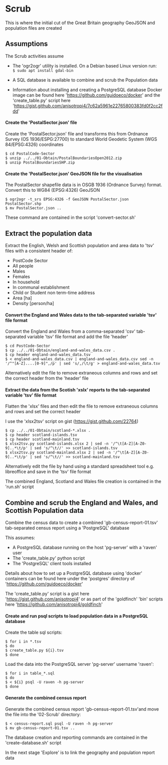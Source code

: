 # Scrub

This is where the initial cut of the Great Britain geography GeoJSON and population files are created  
 
## Assumptions  
The Scrub activities assume  
   * The 'ogr2ogr' utility is installed. On a Debian based Linux version run:  
  `$ sudo apt install gdal-bin`  

  * A SQL database is available to combine and scrub the Population data  

  * Information about installing and creating a PostgreSQL database Docker image can be found here 'https://github.com/guidoeco/docker' and the 'create_table.py' script here 'https://gist.github.com/anisotropi4/7c62a5961e22765800383fd0f2cc2fdd'
  
#### Create the 'PostalSector.json' file  

Create the 'PostalSector.json' file and transforms this from Ordnance Survey (OS 1936/ESPG:27700) to standard World Geodetic System (WGS 84/EPSG:4326) coordinates    
 
```
$ cd PostalCode-Sector
$ unzip ../../01-Obtain/PostalBoundariesOpen2012.zip
$ unzip PostalBoundariesSHP.zip
```

#### Create the 'PostalSector.json' GeoJSON file for the visualisation  
The PostalSector shapefile data is in OSGB 1936 (Ordnance Survey) format. Convert this to WG84 (EPSG:4326) GeoJSON  
```
$ ogr2ogr -t_srs EPSG:4326 -f GeoJSON PostalSector.json PostalSector.shp  
$ mv PostalSector.json ..  
```

These command are contained in the script 'convert-sector.sh'

## Extract the population data  

Extract the English, Welsh and Scottish population and area data to 'tsv' files with a consistent header of:  
  * PostCode Sector  
  * All people  
  * Males  	
  * Females  
  * In household  
  * In communal establishment  
  * Child or Student non term-time address  
  * Area [ha]  
  * Density [person/ha]  

#### Convert the England and Wales data to the tab-separated variable 'tsv' file format  

Convert the England and Wales from a comma-separated 'csv' tab-separated variable 'tsv' file format and add the file 'header'  

```
$ cd PostCode-Sector
$ cp ../../01-Obtain/england-and-wales_data.csv .
$ cp header england-and-wales_data.tsv
$ < england-and-wales_data.csv | england-and-wales_data.csv sed -n '/^"[A-Z]....[0-9]",/p' | sed 's/,/\t/g' > england-and-wales_data.tsv
```

Alternatively edit the file to remove extraneous columns and rows and set the correct header from the 'header' file

#### Extract the data from the Scotish 'xslx' reports to the tab-separated variable 'tsv' file format  

Flatten the 'xlsx' files and then edit the file to remove extraneous columns and rows and set the correct header

I use the 'xlsx2tsv' script on gist (https://gist.github.com/22764)

```
$ cp ../../01-Obtain/scotland-*.xlsx .
$ cp header scotland-islands.tsv
$ cp header scotland-mainland.tsv
$ xlsx2tsv.py scotland-islands.xlsx 2 | sed -n '/^\t[A-Z][A-Z0-9]..*\t/p' | sed 's/^\t//' >> scotland-islands.tsv
$ xlsx2tsv.py scotland-mainland.xlsx 2 | sed -n '/^\t[A-Z][A-Z0-9]..*\t/p' | sed 's/^\t//' >> scotland-mainland.tsv
```

Alternatively edit the file by hand using a standard spreadsheet tool e.g. libreoffice and save in the 'tsv' file format 

The combined England, Scotland and Wales file creation is contained in the 'run.sh' script  

## Combine and scrub the England and Wales, and Scottish Population data  

Combine the census data to create a combined 'gb-census-report-01.tsv' tab-separated census report using a 'PostgreSQL' database

This assumes:  
  * A PostgreSQL database running on the host 'pg-server' with a 'raven' user 
  * The 'create_table.py' python script 
  * The 'PostgreSQL' client tools installed

Details about how to set up a PostgreSQL database using 'docker' containers can be found here under the 'postgres' directory of 'https://github.com/guidoeco/docker'  

The 'create_table.py' script is a gist here 'https://gist.github.com/anisotropi4' or as part of the 'goldfinch' 'bin' scripts here 'https://github.com/anisotropi4/goldfinch'  

#### Create and run psql scripts to load population data in a PostgreSQL database

Create the table sql scripts:  

```
$ for i in *.tsv
$ do  
$ create_table.py ${i}.tsv  
$ done
```

Load the data into the PostgreSQL server 'pg-server' username 'raven':  
  
```
$ for i in table_*.sql
$ do  
$ < ${i} psql -U raven -h pg-server  
$ done
```

#### Generate the combined census report  

  Generate the combined census report 'gb-census-report-01.tsv'and  move the file into the '02-Scrub' directory:  

```
$ < census-report.sql psql -U raven -h pg-server  
$ mv gb-census-report-01.tsv ..
```

The database creation and reporting commands are contained in the 'create-database.sh' script

In the next stage 'Explore' is to link the geography and population report data  
